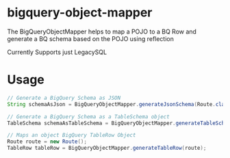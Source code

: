 # bigquery-object-mapper
The BigQueryObjectMapper helps to map a POJO to a BQ Row and generate a BQ schema based on the POJO using reflection

Currently Supports just LegacySQL

# Usage
```java
// Generate a BigQuery Schema as JSON
String schemaAsJson = BigQueryObjectMapper.generateJsonSchema(Route.class);

// Generate a BigQuery Schema as a TableSchema object
TableSchema schemaAsTableSchema = BigQueryObjectMapper.generateTableSchema(Route.class);

// Maps an object BigQuery TableRow Object
Route route = new Route();
TableRow tableRow = BigQueryObjectMapper.generateTableRow(route);
```
